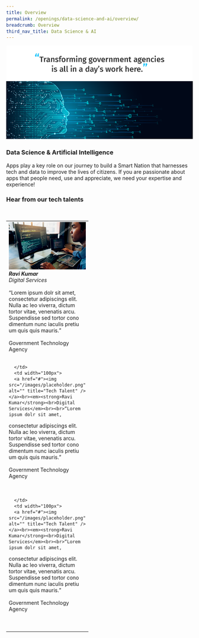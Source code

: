 ```yaml
---
title: Overview
permalink: /openings/data-science-and-ai/overview/
breadcrumb: Overview
third_nav_title: Data Science & AI
---
```

![](/images/hero-data-science-ai.png)

### **Data Science & Artificial Intelligence**

Apps play a key role on our journey to build a Smart Nation that harnesses tech and data 
to improve the lives of citizens. If you are passionate about apps that people need, use and appreciate, we need your expertise and experience! 

### **Hear from our tech talents**

<table width="300px">
<tbody><br>
      <td width="100px">
      <a href="#"><img src="/images/placeholder.png" alt="" title="Tech Talent" /></a><br><em><strong>Ravi Kumar</strong><br>Digital Services</em><br><br>“Lorem ipsum dolr sit amet,
consectetur adipiscings elit. Nulla ac leo viverra, dictum tortor vitae, venenatis arcu. Suspendisse sed tortor cono dimentum nunc iaculis pretiu um quis quis mauris.”<br><br>Government Technology Agency    
      <br><br>
      
      </td>
      <td width="100px">
      <a href="#"><img src="/images/placeholder.png" alt="" title="Tech Talent" /></a><br><em><strong>Ravi Kumar</strong><br>Digital Services</em><br><br>“Lorem ipsum dolr sit amet,
consectetur adipiscings elit. Nulla ac leo viverra, dictum tortor vitae, venenatis arcu. Suspendisse sed tortor cono dimentum nunc iaculis pretiu um quis quis mauris.”<br><br>Government Technology Agency    
      <br><br>
      
      </td>
      <td width="100px">
      <a href="#"><img src="/images/placeholder.png" alt="" title="Tech Talent" /></a><br><em><strong>Ravi Kumar</strong><br>Digital Services</em><br><br>“Lorem ipsum dolr sit amet,
consectetur adipiscings elit. Nulla ac leo viverra, dictum tortor vitae, venenatis arcu. Suspendisse sed tortor cono dimentum nunc iaculis pretiu um quis quis mauris.”<br><br>Government Technology Agency    
      <br><br>
      </td>
  </tbody>
</table>